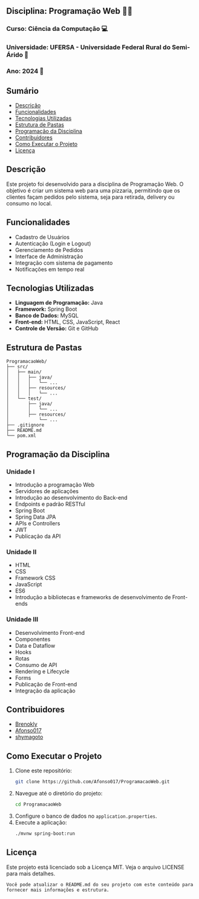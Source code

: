 ## Disciplina: Programação Web 🧑‍💻 
### Curso: Ciência da Computação 💻  
### Universidade: UFERSA - Universidade Federal Rural do Semi-Árido 🌱  
### Ano: 2024 📅  

## Sumário
- [Descrição](#descrição)
- [Funcionalidades](#funcionalidades)
- [Tecnologias Utilizadas](#tecnologias-utilizadas)
- [Estrutura de Pastas](#estrutura-de-pastas)
- [Programação da Disciplina](#programação-da-disciplina)
- [Contribuidores](#contribuidores)
- [Como Executar o Projeto](#como-executar-o-projeto)
- [Licença](#licença)

## Descrição
Este projeto foi desenvolvido para a disciplina de Programação Web. O objetivo é criar um sistema web para uma pizzaria, permitindo que os clientes façam pedidos pelo sistema, seja para retirada, delivery ou consumo no local.

## Funcionalidades
- Cadastro de Usuários
- Autenticação (Login e Logout)
- Gerenciamento de Pedidos
- Interface de Administração
- Integração com sistema de pagamento
- Notificações em tempo real

## Tecnologias Utilizadas
- **Linguagem de Programação:** Java
- **Framework:** Spring Boot
- **Banco de Dados:** MySQL
- **Front-end:** HTML, CSS, JavaScript, React
- **Controle de Versão:** Git e GitHub

## Estrutura de Pastas
```
ProgramacaoWeb/
├── src/
│   ├── main/
│   │   ├── java/
│   │   │   └── ...
│   │   ├── resources/
│   │   │   └── ...
│   └── test/
│       ├── java/
│       │   └── ...
│       ├── resources/
│           └── ...
├── .gitignore
├── README.md
└── pom.xml
```

## Programação da Disciplina

### Unidade I
- Introdução a programação Web
- Servidores de aplicações
- Introdução ao desenvolvimento do Back-end
- Endpoints e padrão RESTful
- Spring Boot
- Spring Data JPA
- APIs e Controllers
- JWT
- Publicação da API

### Unidade II
- HTML
- CSS
- Framework CSS
- JavaScript
- ES6
- Introdução a bibliotecas e frameworks de desenvolvimento de Front-ends

### Unidade III
- Desenvolvimento Front-end
- Componentes
- Data e Dataflow
- Hooks
- Rotas
- Consumo de API
- Rendering e Lifecycle
- Forms
- Publicação de Front-end
- Integração da aplicação

## Contribuidores
- [Brenokly](https://github.com/Brenokly)
- [Afonso017](https://github.com/Afonso017)
- [shymagoto](https://github.com/shymagoto)

## Como Executar o Projeto
1. Clone este repositório:
   ```bash
   git clone https://github.com/Afonso017/ProgramacaoWeb.git
   ```
2. Navegue até o diretório do projeto:
   ```bash
   cd ProgramacaoWeb
   ```
3. Configure o banco de dados no `application.properties`.
4. Execute a aplicação:
   ```bash
   ./mvnw spring-boot:run
   ```

## Licença
Este projeto está licenciado sob a Licença MIT. Veja o arquivo LICENSE para mais detalhes.
```
Você pode atualizar o README.md do seu projeto com este conteúdo para fornecer mais informações e estrutura.
